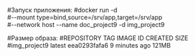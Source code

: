 #Запуск приложения:
#docker run -d \
#--mount type=bind,source=/srv/app,target=/srv/app \
#--network host --name doc_project9 -d img_project9

#Размер образа:
#REPOSITORY                  TAG               IMAGE ID       CREATED         SIZE
#img_project9                latest            eea0293fafa6   9 minutes ago   121MB
